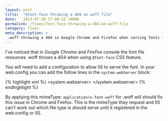 ```yaml
---
layout: post
title:  "@font-face throwing a 404 on woff file"
date:   2013-07-30 17:00:12 +0000
permalink: /fixes/font-face-throwing-a-404-on-woff-file
category: fixes
meta_description: >
 .woff throwing a 404 in Google Chrome and Firefox when serving fonts from IIS.
---
```


I've noticed that in _Google Chrome_ and _FireFox_ console the font file resources .woff throws a 404 when using `@font-face` CSS feature.

You will need to add a configuration&nbsp;to allow _IIS_ to serve the font. In your web.config you&nbsp;can add the follow lines in the `system.webServer` block:

{% highlight xml %}
<system.webserver>
     <staticcontent>
            <mimemap fileextension=".woff" mimetype="application/x-font-woff">
     </mimemap></staticcontent>
</system.webserver>
{% endhighlight %}

By applying this mimeType: `application/x-font-woff` for .woff will should fix this issue in Chrome and Firefox. This is the mimeType they request and IIS can't work out which file type is should serve until it registered in the web.config or IIS.
